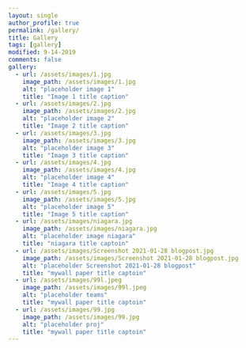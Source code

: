 ```yaml
---
layout: single
author_profile: true
permalink: /gallery/
title: Gallery
tags: [gallery]
modified: 9-14-2019
comments: false
gallery:
  - url: /assets/images/1.jpg
    image_path: /assets/images/1.jpg
    alt: "placeholder image 1"
    title: "Image 1 title caption"
  - url: /assets/images/2.jpg
    image_path: /assets/images/2.jpg
    alt: "placeholder image 2"
    title: "Image 2 title caption"
  - url: /assets/images/3.jpg
    image_path: /assets/images/3.jpg
    alt: "placeholder image 3"
    title: "Image 3 title caption"  
  - url: /assets/images/4.jpg
    image_path: /assets/images/4.jpg
    alt: "placeholder image 4"
    title: "Image 4 title caption"
  - url: /assets/images/5.jpg
    image_path: /assets/images/5.jpg
    alt: "placeholder image 5"
    title: "Image 5 title caption" 
  - url: /assets/images/niagara.jpg
    image_path: /assets/images/niagara.jpg
    alt: "placeholder image niagara"
    title: "niagara title captoin"
  - url: /assets/images/Screenshot 2021-01-28 blogpost.jpg
    image_path: /assets/images/Screenshot 2021-01-28 blogpost.jpg
    alt: "placeholder Screenshot 2021-01-28 blogpost"
    title: "mywall paper title captoin"
  - url: /assets/images/99l.jpeg
    image_path: /assets/images/99l.jpeg
    alt: "placeholder teams"
    title: "mywall paper title captoin"
  - url: /assets/images/99.jpg
    image_path: /assets/images/99.jpg
    alt: "placeholder proj"
    title: "mywall paper title captoin"
---
```




